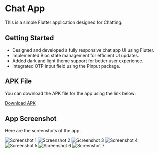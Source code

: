 # Chat App

This is a simple Flutter application designed for Chatting.

## Getting Started

- Designed and developed a fully responsive chat app UI using Flutter.
- Implemented Bloc state management for efficient UI updates.
- Added dark and light theme support for better user experience.
- Integrated OTP input field using the Pinput package.

## APK File

You can download the APK file for the app using the link below:

[Download APK](https://drive.google.com/file/d/1mskts1_p189tBmnQbctwo8YnL158ydju/view?usp=sharing)

## App Screenshot

Here are the screenshots of the app:

![Screenshot 1](https://i.imgur.com/UAZcmxO.jpg)
![Screenshot 2](https://i.imgur.com/9E1mXuv.jpg)
![Screenshot 3](https://i.imgur.com/4MHQaIi.jpg)
![Screenshot 4](https://i.imgur.com/0Nc2Zp8.jpg)
![Screenshot 5](https://i.imgur.com/c21epIg.jpg)
![Screenshot 6](https://i.imgur.com/RVugbs6.jpg)
![Screenshot 7](https://i.imgur.com/pJKK2Py.jpg)


